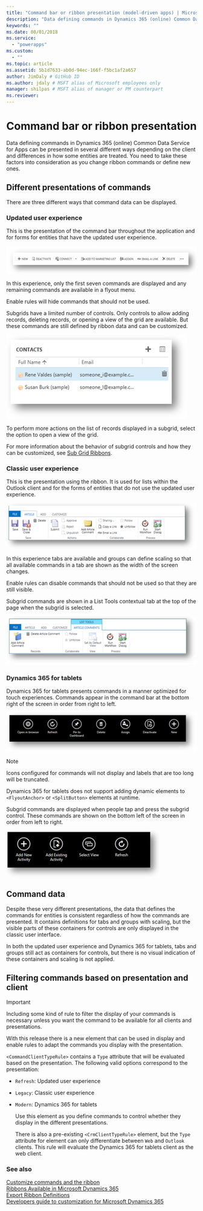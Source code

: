 ```yaml
---
title: "Command bar or ribbon presentation (model-driven apps) | Microsoft Docs" # Intent and product brand in a unique string of 43-59 chars including spaces"
description: "Data defining commands in Dynamics 365 (online) Common Data Service for Apps can be presented in several different ways depending on the client and differences in how some entities are treated. You need to take these factors into consideration as you change ribbon commands or define new ones." # 115-145 characters including spaces. This abstract displays in the search result."
keywords: ""
ms.date: 08/01/2018
ms.service:
  - "powerapps"
ms.custom:
  - ""
ms.topic: article
ms.assetid: 5b1d7633-ab0d-94ec-166f-f5bc1af2a657
author: JimDaly # GitHub ID
ms.author: jdaly # MSFT alias of Microsoft employees only
manager: shilpas # MSFT alias of manager or PM counterpart
ms.reviewer: 
---
```


# Command bar or ribbon presentation

<!-- https://docs.microsoft.com/en-us/dynamics365/customer-engagement/developer/customize-dev/command-bar-ribbon-presentation -->

Data defining commands in Dynamics 365 (online) Common Data Service for Apps can be presented in several different ways depending on the client and differences in how some entities are treated. You need to take these factors into consideration as you change ribbon commands or define new ones.
  
<a name="BKMK_DifferentPresentations"></a>   
## Different presentations of commands  
 There are three different ways that command data can be displayed.  
  
### Updated user experience  
 This is the presentation of the command bar throughout the application and for forms for entities that have the updated user experience.  
  
 ![Account command bar in Dynamics 365](media/customization-account-grid-command-bar.PNG "Account command bar in Dynamics 365")
  
 In this experience, only the first seven commands are displayed and any remaining commands are available in a flyout menu.  
  
 Enable rules will hide commands that should not be used.  
  
 Subgrids have a limited number of controls. Only controls to allow adding records, deleting records, or opening a view of the grid are available. But these commands are still defined by ribbon data and can be customized.  
  
 ![Contact sub-grid in Dynamics 365](media/customization-contract-subgrid.PNG "Contact sub-grid in Dynamics 365")  
  
 To perform more actions on the list of records displayed in a subgrid, select the option to open a view of the grid.  
  
 For more information about the behavior of subgrid controls and how they can be customized, see [Sub Grid Ribbons](/dynamics365/customer-engagement/developer/customize-dev/ribbons-available-microsoft-dynamics-365#BKMK_SubGridRibbons).  
  
### Classic user experience  
 This is the presentation using the ribbon. It is used for lists within the Outlook client and for the forms of entities that do not use the updated user experience.  
  
 ![Article ribbon in Dynamics 365](media/customization-article-ribbon.PNG "Article ribbon in Dynamics 365")  
  
 In this experience tabs are available and groups can define scaling so that all available commands in a tab are shown as the width of the screen changes.  
  
 Enable rules can disable commands that should not be used so that they are still visible.  
  
 Subgrid commands are shown in a List Tools contextual tab at the top of the page when the subgrid is selected.  
  
 ![Article Comments sub-grid ribbon in Dynamics 365](media/customization-article-comments-subgrid-ribbon.PNG "Article Comments sub-grid ribbon in Dynamics 365")  
  
<a name="BKMK_CRMForTablets"></a>   
### Dynamics 365 for tablets  
 Dynamics 365 for tablets presents commands in a manner optimized for touch experiences. Commands appear in the command bar at the bottom right of the screen in order from right to left.  
  
 ![Account form commands for Dynamics 365 for tablets](media/customization-nobile-app-account-form-command.PNG "Account form commands for Dynamics 365 for tablets")  
  
> [!NOTE]
>  Icons configured for commands will not display and labels that are too long will be truncated.  
> 
> Dynamics 365 for tablets does not support adding dynamic elements to `<FlyoutAnchor>` or `<SplitButton>` elements at runtime.  
  
 Subgrid commands are displayed when people tap and press the subgrid control. These commands are shown on the bottom left of the screen in order from left to right.  
  
 ![Activity sub-grid commands in Dynamics 365 for tablets](media/customization-mobile-app-activity-subgrid.PNG "Activity sub-grid commands in Dynamics 365 for tablets")  
  
<a name="BKMK_CommandData"></a>   
## Command data  
 Despite these very different presentations, the data that defines the commands for entities is consistent regardless of how the commands are presented. It contains definitions for tabs and groups with scaling, but the visible parts of these containers for controls are only displayed in the classic user interface.  
  
 In both the updated user experience and Dynamics 365 for tablets, tabs and groups still act as containers for controls, but there is no visual indication of these containers and scaling is not applied.  
  
<a name="BKMK_FilteringCommands"></a>   
## Filtering commands based on presentation and client  
  
> [!IMPORTANT]
>  Including some kind of rule to filter the display of your commands is necessary unless you want the command to be available for all clients and presentations.  
  
 With this release there is a new element that can be used in display and enable rules to adapt the commands you display with the presentation.  
  
 `<CommandClientTypeRule>` contains a `Type` attribute that will be evaluated based on the presentation. The following valid options correspond to the presentation:  
  
- `Refresh`: Updated user experience  
  
- `Legacy`: Classic user experience  
  
- `Modern`: Dynamics 365 for tablets  
  
  Use this element as you define commands to control whether they display in the different presentations.  
  
  There is also a pre-existing `<CrmClientTypeRule>` element, but the `Type` attribute for element can only differentiate between `Web` and `Outlook` clients. This rule will evaluate the Dynamics 365 for tablets client as the web client.  
  
### See also  
 [Customize commands and the ribbon](customize-commands-ribbon.md)   
 [Ribbons Available in Microsoft Dynamics 365](/dynamics365/customer-engagement/developer/customize-dev/ribbons-available-microsoft-dynamics-365)   
 [Export Ribbon Definitions](export-ribbon-definitions.md)   
 [Developers guide to customization for Microsoft Dynamics 365](/dynamics365/customer-engagement/developer/customize-dev/customize-applications)